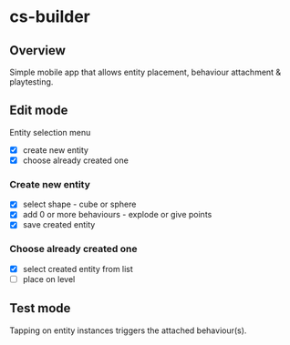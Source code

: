 # cs-builder

## Overview
Simple mobile app that allows entity placement, behaviour attachment & playtesting.

## Edit mode
Entity selection menu
- [x] create new entity
- [x] choose already created one

### Create new entity
- [x] select shape - cube or sphere
- [x] add 0 or more behaviours - explode or give points
- [x] save created entity

### Choose already created one
- [x] select created entity from list
- [ ] place on level

## Test mode
Tapping on entity instances triggers the attached behaviour(s).